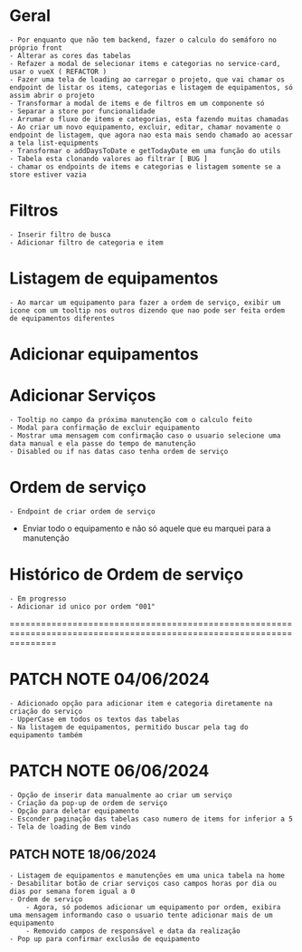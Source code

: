 # Geral
    - Por enquanto que não tem backend, fazer o calculo do semáforo no próprio front
    - Alterar as cores das tabelas
    - Refazer a modal de selecionar items e categorias no service-card, usar o vueX ( REFACTOR )
    - Fazer uma tela de loading ao carregar o projeto, que vai chamar os endpoint de listar os items, categorias e listagem de equipamentos, só assim abrir o projeto
    - Transformar a modal de items e de filtros em um componente só
    - Separar a store por funcionalidade
    - Arrumar o fluxo de items e categorias, esta fazendo muitas chamadas
    - Ao criar um novo equipamento, excluir, editar, chamar novamente o endpoint de listagem, que agora nao esta mais sendo chamado ao acessar a tela list-equipments
    - Transformar o addDaysToDate e getTodayDate em uma função do utils
    - Tabela esta clonando valores ao filtrar [ BUG ]
    - chamar os endpoints de items e categorias e listagem somente se a store estiver vazia

# Filtros
    - Inserir filtro de busca
    - Adicionar filtro de categoria e item
    
# Listagem de equipamentos
    - Ao marcar um equipamento para fazer a ordem de serviço, exibir um icone com um tooltip nos outros dizendo que nao pode ser feita ordem de equipamentos diferentes
   

# Adicionar equipamentos

# Adicionar Serviços
    - Tooltip no campo da próxima manutenção com o calculo feito
    - Modal para confirmação de excluir equipamento
    - Mostrar uma mensagem com confirmação caso o usuario selecione uma data manual e ela passe do tempo de manutenção
    - Disabled ou if nas datas caso tenha ordem de serviço

# Ordem de serviço
    - Endpoint de criar ordem de serviço
   - Enviar todo o equipamento e não só aquele que eu marquei para a manutenção

# Histórico de Ordem de serviço
    - Em progresso
    - Adicionar id unico por ordem "001"

 =====================================================================================================================

# PATCH NOTE 04/06/2024
    - Adicionado opção para adicionar item e categoria diretamente na criação do serviço
    - UpperCase em todos os textos das tabelas
    - Na listagem de equipamentos, permitido buscar pela tag do equipamento também

# PATCH NOTE 06/06/2024
    - Opção de inserir data manualmente ao criar um serviço
    - Criação da pop-up de ordem de serviço
    - Opção para deletar equipamento
    - Esconder paginação das tabelas caso numero de items for inferior a 5
    - Tela de loading de Bem vindo

## PATCH NOTE 18/06/2024
    - Listagem de equipamentos e manutenções em uma unica tabela na home
    - Desabilitar botão de criar serviços caso campos horas por dia ou dias por semana forem igual a 0
    - Ordem de serviço
        - Agora, só podemos adicionar um equipamento por ordem, exibira uma mensagem informando caso o usuario tente adicionar mais de um equipamento
        - Removido campos de responsável e data da realização
    - Pop up para confirmar exclusão de equipamento